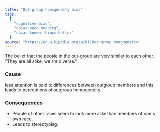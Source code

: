 ```yaml
---
title: "Out-group homogeneity bias"
tags:
  [
    "cognitive-bias",
    "cbias-need-meaning",
    "cbias-known-things-better"
  ]
source: "https://en.wikipedia.org/wiki/Out-group_homogeneity"
---
```


The belief that the people in the out-group are very similar to each other. "They are all alike; we are diverse."

### Cause

less attention is paid to differences between outgroup members and this leads to perceptions of outgroup homogeneity. 


### Consequences

- People of other races seem to look more alike than members of one's own race. 
- Leads to stereotyping.


